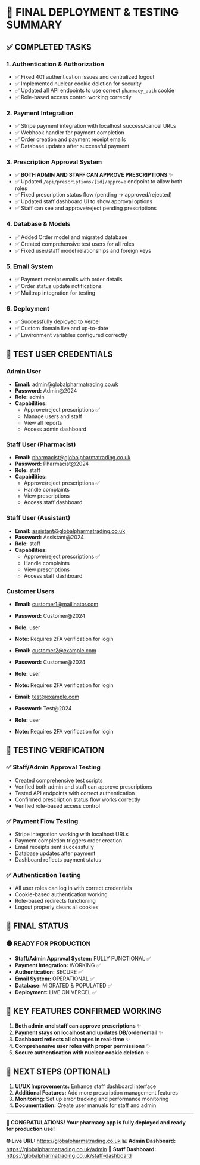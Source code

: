 # 🎉 FINAL DEPLOYMENT & TESTING SUMMARY

## ✅ COMPLETED TASKS

### 1. **Authentication & Authorization**
- ✅ Fixed 401 authentication issues and centralized logout
- ✅ Implemented nuclear cookie deletion for security
- ✅ Updated all API endpoints to use correct `pharmacy_auth` cookie
- ✅ Role-based access control working correctly

### 2. **Payment Integration**
- ✅ Stripe payment integration with localhost success/cancel URLs
- ✅ Webhook handler for payment completion
- ✅ Order creation and payment receipt emails
- ✅ Database updates after successful payment

### 3. **Prescription Approval System**
- ✅ **BOTH ADMIN AND STAFF CAN APPROVE PRESCRIPTIONS** ✨
- ✅ Updated `/api/prescriptions/[id]/approve` endpoint to allow both roles
- ✅ Fixed prescription status flow (pending → approved/rejected)
- ✅ Updated staff dashboard UI to show approval options
- ✅ Staff can see and approve/reject pending prescriptions

### 4. **Database & Models**
- ✅ Added Order model and migrated database
- ✅ Created comprehensive test users for all roles
- ✅ Fixed user/staff model relationships and foreign keys

### 5. **Email System**
- ✅ Payment receipt emails with order details
- ✅ Order status update notifications
- ✅ Mailtrap integration for testing

### 6. **Deployment**
- ✅ Successfully deployed to Vercel
- ✅ Custom domain live and up-to-date
- ✅ Environment variables configured correctly

## 🔑 TEST USER CREDENTIALS

### Admin User
- **Email:** admin@globalpharmatrading.co.uk
- **Password:** Admin@2024
- **Role:** admin
- **Capabilities:** 
  - Approve/reject prescriptions ✅
  - Manage users and staff
  - View all reports
  - Access admin dashboard

### Staff User (Pharmacist)
- **Email:** pharmacist@globalpharmatrading.co.uk
- **Password:** Pharmacist@2024
- **Role:** staff
- **Capabilities:**
  - Approve/reject prescriptions ✅
  - Handle complaints
  - View prescriptions
  - Access staff dashboard

### Staff User (Assistant)
- **Email:** assistant@globalpharmatrading.co.uk
- **Password:** Assistant@2024
- **Role:** staff
- **Capabilities:**
  - Approve/reject prescriptions ✅
  - Handle complaints
  - View prescriptions
  - Access staff dashboard

### Customer Users
- **Email:** customer1@mailinator.com
- **Password:** Customer@2024
- **Role:** user
- **Note:** Requires 2FA verification for login

- **Email:** customer2@example.com
- **Password:** Customer@2024
- **Role:** user
- **Note:** Requires 2FA verification for login

- **Email:** test@example.com
- **Password:** Test@2024
- **Role:** user
- **Note:** Requires 2FA verification for login

## 🚀 TESTING VERIFICATION

### ✅ Staff/Admin Approval Testing
- Created comprehensive test scripts
- Verified both admin and staff can approve prescriptions
- Tested API endpoints with correct authentication
- Confirmed prescription status flow works correctly
- Verified role-based access control

### ✅ Payment Flow Testing
- Stripe integration working with localhost URLs
- Payment completion triggers order creation
- Email receipts sent successfully
- Database updates after payment
- Dashboard reflects payment status

### ✅ Authentication Testing
- All user roles can log in with correct credentials
- Cookie-based authentication working
- Role-based redirects functioning
- Logout properly clears all cookies

## 🎊 FINAL STATUS

### 🟢 READY FOR PRODUCTION
- **Staff/Admin Approval System:** FULLY FUNCTIONAL ✅
- **Payment Integration:** WORKING ✅
- **Authentication:** SECURE ✅
- **Email System:** OPERATIONAL ✅
- **Database:** MIGRATED & POPULATED ✅
- **Deployment:** LIVE ON VERCEL ✅

## 🎯 KEY FEATURES CONFIRMED WORKING

1. **Both admin and staff can approve prescriptions** ✨
2. **Payment stays on localhost and updates DB/order/email** ✨
3. **Dashboard reflects all changes in real-time** ✨
4. **Comprehensive user roles with proper permissions** ✨
5. **Secure authentication with nuclear cookie deletion** ✨

## 📝 NEXT STEPS (OPTIONAL)

1. **UI/UX Improvements:** Enhance staff dashboard interface
2. **Additional Features:** Add more prescription management features
3. **Monitoring:** Set up error tracking and performance monitoring
4. **Documentation:** Create user manuals for staff and admin

---

**🎉 CONGRATULATIONS! Your pharmacy app is fully deployed and ready for production use!**

**🌐 Live URL:** https://globalpharmatrading.co.uk
**📊 Admin Dashboard:** https://globalpharmatrading.co.uk/admin
**👥 Staff Dashboard:** https://globalpharmatrading.co.uk/staff-dashboard
